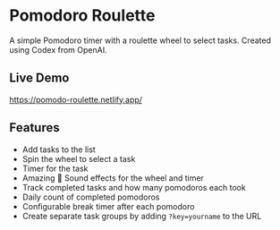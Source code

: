 # Pomodoro Roulette

A simple Pomodoro timer with a roulette wheel to select tasks. Created using Codex from OpenAI.

## Live Demo
https://pomodo-roulette.netlify.app/

## Features

- Add tasks to the list
- Spin the wheel to select a task
- Timer for the task
- Amazing :tada: Sound effects for the wheel and timer
- Track completed tasks and how many pomodoros each took
- Daily count of completed pomodoros
- Configurable break timer after each pomodoro
- Create separate task groups by adding `?key=yourname` to the URL
